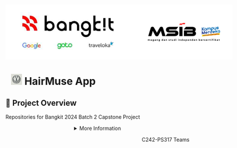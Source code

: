 <div align='center' style="display: flex; align-items: center;">
  <img src="assets/asset2.jpg" alt="HairMuse Logo" width="380" height="150">
  <img src="assets/msib-kampus-merdeka.png" alt="HairMuse Logo" width="380" height="150">
</div>

# <img src="assets/Logo.png" alt="HairMuse Logo" width="30" height="30" style="margin-left: 15px;">  HairMuse App 

## 📝 Project Overview
Repositories for Bangkit 2024 Batch 2 Capstone Project

<details>
   <summary align="center">More Information</summary>

  ### 💡 About HairMuse

HairMuse is an innovative mobile application that revolutionizes personal styling through artificial intelligence.<br>By leveraging advanced machine learning technologies, the app provides personalized <br>hairstyle recommendations based on individual face shapes.

<p align="center">
   Download Now!
   <br>
   <a href="https://github.com/C23-PS163-EmoJournal/EmoJournal-app/releases/download/v1.0.0/app-debug.apk"><img src="https://img.shields.io/badge/Android-3DDC84?style=for-the-badge&logo=android&logoColor=white" /></a>
</p>

## Screenshots
  <img src="assets/splash screen.png" alt="HairMuse Logo" width="220" height="450">
  <img src="assets/Home Screen.png" alt="HairMuse Logo" width="190" height="450">
  <img src="assets/UploadButton.png" alt="HairMuse Logo" width="190" height="450">
  <img src="assets/Prediction Screen.png" alt="HairMuse Logo" width="190" height="450">
  <img src="assets/OutputScreen.png" alt="HairMuse Logo" width="190" height="450">


## 🚀 Key Features

- **AI-Powered Face Shape Detection**
  - Accurately identifies face shapes: Oval, Heart, Oblong, Square, and Round
  - Uses cutting-edge machine learning algorithms

- **Personalized Styling Recommendations**
  - Tailored hairstyle suggestions based on unique facial characteristics
  - Boosts user confidence and self-expression

- **User-Friendly Interface**
  - Simple image upload process
  - Instant hairstyle recommendations

## 🤖 Technology Stack

- **Machine Learning**
  - Face Shape Classification
  - ResNet50 Neural Network
  - TensorFlow
  - Python

- **Mobile Development**
  - Android Native Development
  - Kotlin/Java

- **Cloud Computing**
  - Cloud infrastructure
  - Backend services

## 🧑‍🤝‍🧑 Meet the Team (C242-PS317)

### Team Members:
<div style="align: center; font-size: small;">
  
| Learning Path | Bangkit ID | Name | University |
|:-------------:|:----------:|:-----:|:-----------:|
| Machine Learning | M172B4KY0625 | Ariandi Galuh | Universitas Mikroskil |
| Machine Learning | M319B4KY1435 | Fathur Rahman | Universitas Sumatera Utara |
| Machine Learning | M319B4KY1380 | Fakhri Djamaris | Universitas Sumatera Utara |
| Cloud Computing | C172B4KY1182 | Dominikus Zamili | Universitas Mikroskil |
| Cloud Computing | C390B4KY4538 | Yohandres Segono | Universitas Prima Indonesia |
| Mobile Development | A319B4KY1361 | Faisal Akbar | Universitas Sumatera Utara |
| Mobile Development | A390B4KX4127 | Sharon Kristin Lubis | Universitas Prima Indonesia |
</div>

### 🌈 Bangkit 2024 Theme
**Fusion Unleashed: Art Entertainment and Media Transformation**

## 🎯 Project Objectives

- Develop an AI-driven hairstyle recommendation system
- Create a user-friendly mobile application
- Demonstrate the potential of machine learning in personal styling
- Provide accessible and convenient styling advice

## 🔍 How It Works

1. **Upload Image**: User uploads a clear, front-facing photo
2. **Face Analysis**: Detects and classifies face shape automatically when the analyze button is pressed
3. **Recommendation**: Personalized hairstyle suggestions generated
4. **Explore & Choose**: Users browse recommended styles

## 📦 Repositories

- **Machine Learning**: [[ML Repo Link](https://github.com/HairMuseApp/HairMuseApp-ML)]
- **Mobile Development**: [[Mobile App Repo Link](https://github.com/HairMuseApp/HairMuse-MD)]
- **API**: [[API Repo Link](https://github.com/HairMuseApp/HairMuse-API)]

</details>

<p align="right"> C242-PS317 Teams</p>

